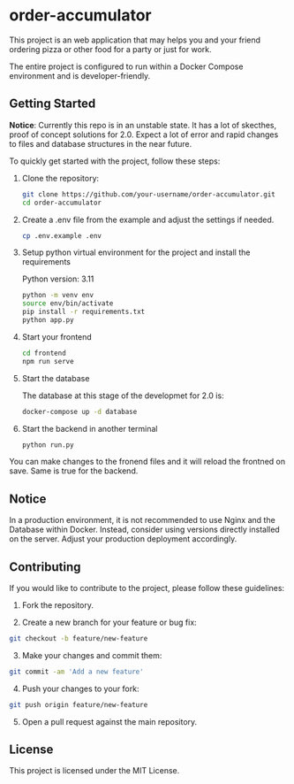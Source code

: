 # order-accumulator
This project is an web application that may helps you and your friend ordering pizza or other food for a party or just for work.

The entire project is configured to run within a Docker Compose environment and is developer-friendly.

## Getting Started

__Notice__: Currently this repo is in an unstable state. It has a lot of skecthes, proof of concept solutions for 2.0. Expect a lot of error and rapid changes to files and database structures in the near future.

To quickly get started with the project, follow these steps:

1. Clone the repository:

    ```bash
    git clone https://github.com/your-username/order-accumulator.git
    cd order-accumulator
    ```
2. Create a .env file from the example and adjust the settings if needed.
    ```bash
    cp .env.example .env
    ```
3. Setup python virtual environment for the project and install the requirements

    Python version: 3.11

    ```bash
    python -m venv env
    source env/bin/activate
    pip install -r requirements.txt
    python app.py
    ```

4. Start your frontend

    ```bash
    cd frontend
    npm run serve
    ```

5. Start the database

    The database at this stage of the developmet for 2.0 is:
    ```bash
    docker-compose up -d database
    ```

6. Start the backend
    in another terminal

    ```bash
    python run.py
    ```

You can make changes to the fronend files and it will reload the frontned on save. Same is true for the backend.

## Notice
In a production environment, it is not recommended to use Nginx and the Database within Docker. Instead, consider using versions directly installed on the server. Adjust your production deployment accordingly.

## Contributing
If you would like to contribute to the project, please follow these guidelines:

1. Fork the repository.

2. Create a new branch for your feature or bug fix:

```bash
git checkout -b feature/new-feature
```
3. Make your changes and commit them:

```bash
git commit -am 'Add a new feature'
```
4. Push your changes to your fork:

```bash
git push origin feature/new-feature
```
5. Open a pull request against the main repository.

## License
This project is licensed under the MIT License.
